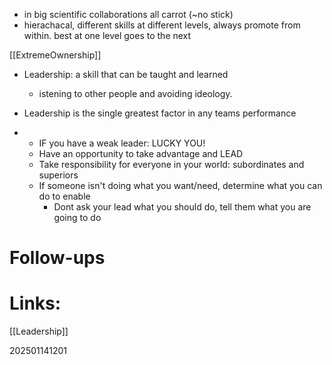 - in big scientific collaborations all carrot (~no stick)
- hierachacal, different skills at different levels, always promote from within. best at one level goes to the next

[[ExtremeOwnership]]
- Leadership: a skill that can be taught and learned
	- istening to other people and avoiding ideology.

- Leadership is the single greatest factor in any teams performance

- -  IF you have a weak leader: LUCKY YOU! 
    - Have an opportunity to take advantage and LEAD
	-  Take responsibility for everyone in your world: subordinates and superiors
	-   If someone isn't doing what you want/need, determine what you can do to enable
        -  Dont ask your lead what you should do, tell them what you are going to do





# Follow-ups


# Links: 

[[Leadership]]

202501141201
